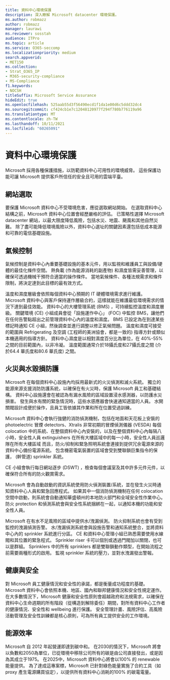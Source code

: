 ```yaml
---
title: 資料中心環境保護
description: 深入瞭解 Microsoft datacenter 環境保護。
ms.author: robmazz
author: robmazz
manager: laurawi
ms.reviewer: sosstah
audience: ITPro
ms.topic: article
ms.service: O365-seccomp
ms.localizationpriority: medium
search.appverid:
- MET150
ms.collection:
- Strat_O365_IP
- M365-security-compliance
- MS-Compliance
f1.keywords:
- NOCSH
titleSuffix: Microsoft Service Assurance
hideEdit: true
ms.openlocfilehash: 525aab55d3f56490ecd1f1da1e00d6c5ddd32dc4
ms.sourcegitcommit: cf424cb1e7c12048120977f294f780b776119a96
ms.translationtype: MT
ms.contentlocale: zh-TW
ms.lasthandoff: 10/11/2021
ms.locfileid: "60265091"
---
```

# <a name="datacenter-environmental-safeguards"></a>資料中心環境保護

Microsoft 採用各種保護措施，以防範資料中心可用性的環境威脅。 這些保護功能可讓 Microsoft 提供客戶所信任的安全且可用的雲端平臺。

## <a name="site-selection"></a>網站選取

要保護 Microsoft 資料中心不受環境危害，應從選取網站開始。 在選取資料中心結構之前，Microsoft 資料中心位置會經歷嚴格的評估。 已策略性選擇 Microsoft datacenter 網站，以最大限度降低風險，包括水災、地震、颶風和其他自然災難。 除了盡可能降低環境風險以外，資料中心選址的關鍵因素還包括低成本能源和可靠的電信基礎設施。

## <a name="climate-control"></a>氣候控制

氣候控制是資料中心內重要基礎設施的基本元件，用以監視和維護員工與設備/硬體的最佳化條件空間。 熱負載 (作為能源消耗的副產物) 和濕度皆需妥善管理，以確保可透過機械干預符合適當的操作條件。 當地氣候條件、各種法規需求和條件限制，將決定達到此目標的最有效方式。

溫度和濕度層級會依照每個資料中心預期的 IT 硬體環境需求進行維護。 Microsoft 資料中心與客戶保持運作層級合約，這樣就能在維護最低環境需求的情況下達到最佳效能。 資料中心的大樓管理系統 (BMS) ，可持續監控溫度和濕度層級。 關鍵環境 (CE) 小組成員會從「設施運作中心」 (FOC) 中監控 BMS，讓他們在任何告警點超出之前管理資料中心內的溫度和濕度。 BMS 已設定為在到達某些標記時通知 CE 小組，然後調查並進行調整以修正氣候問題。 溫度和濕度可接受的範圍與 Refrigerating 及空調 (工程師的美洲協會，都是一致的) 指導方針或類似本機適用的指導方針。 資料中心濕度是以相對濕度百分比為單位，在 40%-55% 之間的目前範圍內，以非冷凝。 溫度範圍通常介於18攝氏度和27攝氏度之間 (介於64.4 華氏度和80.6 華氏度) 之間。

## <a name="fire-and-water-damage-protection"></a>火災與水毀損防護

Microsoft 在每個資料中心設施內均採用最新式的火災偵測和滅火系統。 獨立的能源來源支援消防防護系統，以確保在有火災時，保護 Microsoft 員工和基礎結構。 資料中心設施還會在被認為有漏水風險的區域設置浸水感測器，以防護水災損害。 發生與水有關的緊急情況時，這些水感應器會快速通知適當的人員。 水開關閥設計成便於操作，且員工皆依據其作業和所在位置受過訓練。

Microsoft 資料中心會執行強健的消防偵測機制，包括在地面和天花板上安裝的 photoelectric 冒煙 detectors、Xtralis 非常初期的冒煙偵測儀器 (VESDA) 每個 colocation 中的系統、在整個資料中心內安裝的，以及在整個資料中心內每隔八小時，安全性人員 extinguishers 在所有大樓區域中的每一小時，安全性人員巡邏隊在所有大樓區域 而且，防火/抑制和緊急照明系統會連接到提供冗余電源來源的資料中心備份電源系統。 包含機密電氣裝置的區域會受到雙聯鎖巨集指令的保護， (幹管道) sprinkler 系統。

CE 小組會執行每日網站逐步 (DSWT) ，檢查每個會議室及其中許多元件元件，以確保符合所有的防火觀賞需求。

Microsoft 會為自動啟動的資訊系統使用防火偵測裝置/系統，並在發生火災時通知資料中心人員和緊急回應程式。 如果其中一個消防偵測機制在任何 colocation 空間中啟動，則系統會自動通知華盛頓州的本地防火部門和全域安全性作業中心。 防火 protection 和偵測系統會與安全性系統捆綁在一起，以通知本機的功能和安全性人員。

Microsoft 在有水不足風險的區域中提供水/洩漏偵測。 防火抑制系統也會有受到監控的洩漏偵測告警。 水/洩漏偵測系統會與設施告警和通知系統整合，並將資料中心內的 sprinkler 系統進行分區。 CE 和資料中心管理小組已熟悉需要使用水線閥和其位置的緊急程式。 Sprinkler riser 卡可以個別或透過門閥加以關閉，也可以是群組。 Sprinklers 中的所有 sprinklers 都是雙聯鎖動作類型，在開始流程之前需要兩種形式的啟用。 監視 sprinkler 系統的壓力，並對水洩漏發出警報。

## <a name="health-and-safety"></a>健康與安全

對 Microsoft 員工健康情況和安全性的承諾，都是衡量成功程度的基礎。 Microsoft 資料中心會依照本機、地區、國內和聯邦健康情況和安全性規定運作。 在大多數情況下，Microsoft 健康和安全性原則會超越政府和法規需求，以確保在資料中心生命週期的所有階段（從構造到解除委任）期間，對所有資料中心工作者的健康情況、安全性和 wellbeing 進行保護。 安全管理計畫、風險評估、高風險活動管理及安全性訓練都是核心原則，可為所有員工提供安全的工作環境。

## <a name="energy-efficiency"></a>能源效率

Microsoft 自 2012 年起營運即達到碳中和。 在2030的情況下，Microsoft 將會以負數和2050為單位，已從環境中移除公司所有的碳是由公司直接發出，或是因為其成立于1975。 在2025中，Microsoft 資料中心將會以100% 的 renewable 能量提供。 為了達成這專案標，Microsoft 已針對綠色能量實施了合約工具（如 proxy 產生電源購買協定），以提供所有資料中心消耗的100% 的碳電電量。
